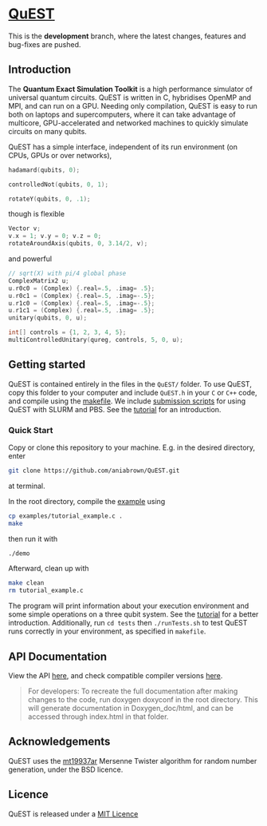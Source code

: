 # [QuEST](https://quest.qtechtheory.org)

This is the **development** branch, where the latest changes, features and bug-fixes are pushed.

## Introduction

The **Quantum Exact Simulation Toolkit** is a high performance simulator of universal quantum circuits. QuEST is written in C, hybridises OpenMP and MPI, and can run on a GPU. Needing only compilation, QuEST is easy to run both on laptops and supercomputers, where it can take advantage of multicore, GPU-accelerated and networked machines to quickly simulate circuits on many qubits.

QuEST has a simple interface, independent of its run environment (on CPUs, GPUs or over networks),
```C
hadamard(qubits, 0);

controlledNot(qubits, 0, 1);

rotateY(qubits, 0, .1);
```
though is flexible
```C
Vector v;
v.x = 1; v.y = 0; v.z = 0;
rotateAroundAxis(qubits, 0, 3.14/2, v);
```
and powerful
```C
// sqrt(X) with pi/4 global phase
ComplexMatrix2 u;
u.r0c0 = (Complex) {.real=.5, .imag= .5};
u.r0c1 = (Complex) {.real=.5, .imag=-.5}; 
u.r1c0 = (Complex) {.real=.5, .imag=-.5};
u.r1c1 = (Complex) {.real=.5, .imag= .5};
unitary(qubits, 0, u);

int[] controls = {1, 2, 3, 4, 5};
multiControlledUnitary(qureg, controls, 5, 0, u);
```

## Getting started

QuEST is contained entirely in the files in the `QuEST/` folder. To use QuEST, copy this folder to your computer and include `QuEST.h` in your `C` or `C++` code, and compile using the [makefile](makefile). We include [submission scripts](examples/submissionScripts/) for using QuEST with SLURM and PBS. See the [tutorial](/examples/README.md) for an introduction.

### Quick Start

Copy or clone this repository to your machine. E.g. in the desired directory, enter
```bash
git clone https://github.com/aniabrown/QuEST.git
```
at terminal.

In the root directory, compile the [example](examples/tutorial_example.c) using
```bash
cp examples/tutorial_example.c .
make
```
then run it with
```bash
./demo
```
Afterward, clean up with
```bash
make clean
rm tutorial_example.c
````

The program will print information about your execution environment and some simple operations on a three qubit system. See the [tutorial](examples/README.md) for a better introduction. Additionally, run `cd tests` then `./runTests.sh` to test QuEST runs correctly in your environment, as specified in `makefile`.



## API Documentation

View the API [here](https://aniabrown.github.io/QuEST/QuEST_8h.html), and check compatible compiler versions [here](tests/compilers/compatibility.md).

> For developers: To recreate the full documentation after making changes to the code, run doxygen doxyconf in the root directory. This will generate documentation in Doxygen_doc/html, and can be accessed through index.html in that folder. 

## Acknowledgements

QuEST uses the [mt19937ar](http://www.math.sci.hiroshima-u.ac.jp/~m-mat/MT/MT2002/emt19937ar.html) Mersenne Twister algorithm for random number generation, under the BSD licence. 

## Licence

QuEST is released under a [MIT Licence](https://github.com/aniabrown/QuEST/blob/master/LICENCE.txt)



